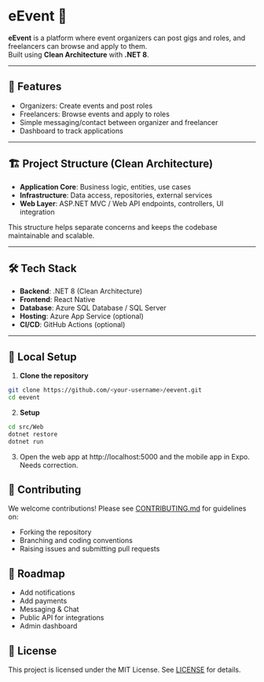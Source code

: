 # eEvent 🎉

**eEvent** is a platform where event organizers can post gigs and roles, and freelancers can browse and apply to them.  
Built using **Clean Architecture** with **.NET 8**.

---

## 🚀 Features

- Organizers: Create events and post roles  
- Freelancers: Browse events and apply to roles  
- Simple messaging/contact between organizer and freelancer  
- Dashboard to track applications  

---

## 🏗️ Project Structure (Clean Architecture)

- **Application Core**: Business logic, entities, use cases  
- **Infrastructure**: Data access, repositories, external services  
- **Web Layer**: ASP.NET MVC / Web API endpoints, controllers, UI integration  

This structure helps separate concerns and keeps the codebase maintainable and scalable.

---

## 🛠️ Tech Stack

- **Backend**: .NET 8 (Clean Architecture)  
- **Frontend**: React Native  
- **Database**: Azure SQL Database / SQL Server  
- **Hosting**: Azure App Service (optional)  
- **CI/CD**: GitHub Actions (optional)  

---

## 🔧 Local Setup

1. **Clone the repository**
```bash
git clone https://github.com/<your-username>/eevent.git
cd eevent
```

2. **Setup**
```bash
cd src/Web
dotnet restore
dotnet run
```

3. Open the web app at http://localhost:5000 and the mobile app in Expo. Needs correction.

## 🤝 Contributing

We welcome contributions! Please see [CONTRIBUTING.md](CONTRIBUTING.md) for guidelines on:
- Forking the repository
- Branching and coding conventions
- Raising issues and submitting pull requests

## 📌 Roadmap
 - Add notifications
 - Add payments
 - Messaging & Chat
 - Public API for integrations
 - Admin dashboard

## 📜 License
This project is licensed under the MIT License. See [LICENSE](LICENSE) for details.
